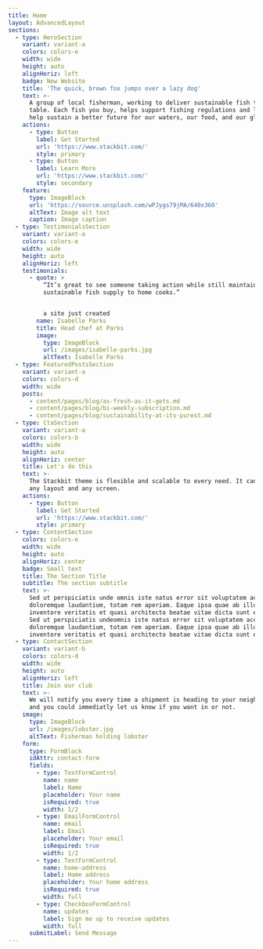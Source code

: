 ```yaml
---
title: Home
layout: AdvancedLayout
sections:
  - type: HeroSection
    variant: variant-a
    colors: colors-e
    width: wide
    height: auto
    alignHoriz: left
    badge: New Website
    title: 'The quick, brown fox jumps over a lazy dog'
    text: >-
      A group of local fisherman, working to deliver sustainable fish to your
      table. Each fish you buy, helps support fishing regulations and laws, to
      help sustain a better future for our waters, our food, and our globe.
    actions:
      - type: Button
        label: Get Started
        url: 'https://www.stackbit.com/'
        style: primary
      - type: Button
        label: Learn More
        url: 'https://www.stackbit.com/'
        style: secondary
    feature:
      type: ImageBlock
      url: 'https://source.unsplash.com/wPJygs79jMA/640x360'
      altText: Image alt text
      caption: Image caption
  - type: TestimonialsSection
    variant: variant-a
    colors: colors-e
    width: wide
    height: auto
    alignHoriz: left
    testimonials:
      - quote: >
          “It’s great to see someone taking action while still maintaining a
          sustainable fish supply to home cooks.”


          a site just created
        name: Isabelle Parks
        title: Head chef at Parks
        image:
          type: ImageBlock
          url: /images/isabelle-parks.jpg
          altText: Isabelle Parks
  - type: FeaturedPostsSection
    variant: variant-a
    colors: colors-d
    width: wide
    posts:
      - content/pages/blog/as-fresh-as-it-gets.md
      - content/pages/blog/bi-weekly-subscription.md
      - content/pages/blog/sustainability-at-its-purest.md
  - type: CtaSection
    variant: variant-a
    colors: colors-b
    width: wide
    height: auto
    alignHoriz: center
    title: Let's do this
    text: >-
      The Stackbit theme is flexible and scalable to every need. It can manage
      any layout and any screen.
    actions:
      - type: Button
        label: Get Started
        url: 'https://www.stackbit.com/'
        style: primary
  - type: ContentSection
    colors: colors-e
    width: wide
    height: auto
    alignHoriz: center
    badge: Small text
    title: The Section Title
    subtitle: The section subtitle
    text: >-
      Sed ut perspiciatis unde omnis iste natus error sit voluptatem accusantium
      doloremque laudantium, totam rem aperiam. Eaque ipsa quae ab illo
      inventore veritatis et quasi architecto beatae vitae dicta sunt explicabo.
      Sed ut perspiciatis undeomnis iste natus error sit voluptatem accusantium
      doloremque laudantium, totam rem aperiam. Eaque ipsa quae ab illo
      inventore veritatis et quasi architecto beatae vitae dicta sunt explicabo.
  - type: ContactSection
    variant: variant-b
    colors: colors-d
    width: wide
    height: auto
    alignHoriz: left
    title: Join our club
    text: >-
      We will notify you every time a shipment is heading to your neighborhood,
      and you could immediatly let us know if you want in or not.
    image:
      type: ImageBlock
      url: /images/lobster.jpg
      altText: Fisherman holding lobster
    form:
      type: FormBlock
      idAttr: contact-form
      fields:
        - type: TextFormControl
          name: name
          label: Name
          placeholder: Your name
          isRequired: true
          width: 1/2
        - type: EmailFormControl
          name: email
          label: Email
          placeholder: Your email
          isRequired: true
          width: 1/2
        - type: TextFormControl
          name: home-address
          label: Home address
          placeholder: Your home address
          isRequired: true
          width: full
        - type: CheckboxFormControl
          name: updates
          label: Sign me up to receive updates
          width: full
      submitLabel: Send Message
---
```

